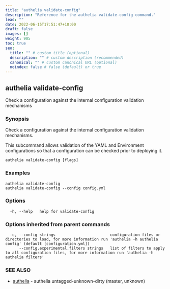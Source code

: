 ```yaml
---
title: "authelia validate-config"
description: "Reference for the authelia validate-config command."
lead: ""
date: 2022-06-15T17:51:47+10:00
draft: false
images: []
weight: 905
toc: true
seo:
  title: "" # custom title (optional)
  description: "" # custom description (recommended)
  canonical: "" # custom canonical URL (optional)
  noindex: false # false (default) or true
---
```


## authelia validate-config

Check a configuration against the internal configuration validation mechanisms

### Synopsis

Check a configuration against the internal configuration validation mechanisms.

This subcommand allows validation of the YAML and Environment configurations so that a configuration can be checked
prior to deploying it.

```
authelia validate-config [flags]
```

### Examples

```
authelia validate-config
authelia validate-config --config config.yml
```

### Options

```
  -h, --help   help for validate-config
```

### Options inherited from parent commands

```
  -c, --config strings                        configuration files or directories to load, for more information run 'authelia -h authelia config' (default [configuration.yml])
      --config.experimental.filters strings   list of filters to apply to all configuration files, for more information run 'authelia -h authelia filters'
```

### SEE ALSO

* [authelia](authelia.md)	 - authelia untagged-unknown-dirty (master, unknown)

